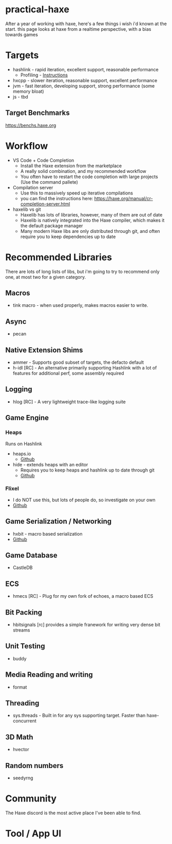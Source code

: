 # practical-haxe

After a year of working with haxe, here's a few things i wish i'd known at the start. this page looks at haxe from a realtime perspective, with a bias towards games

# Targets
* hashlink - rapid iteration, excellent support, reasonable performance
  * Profiling - [Instructions](https://github.com/HaxeFoundation/hashlink/wiki/Profiler)
* hxcpp - slower iteration, reasonable support, excellent performance
* jvm - fast iteration, developing support, strong performance (some memory bloat)
* js - tbd

## Target Benchmarks
https://benchs.haxe.org


# Workflow
+ VS Code + Code Completion
  + Install the Haxe extension from the marketplace  
  + A really solid combination, and my recommended workflow
  + You often have to restart the code completion with large projects (Use the command pallete)
+ Compilation server
  + Use this to massively speed up iterative compilations
  + you can find the instructions here: https://haxe.org/manual/cr-completion-server.html
+ haxelib vs git
  + Haxelib has lots of libraries, however, many of them are out of date
  + Haxelib is natively integrated into the Haxe compiler, which makes it the default package manager
  + Many modern Haxe libs are only distributed through git, and often require you to keep dependencies up to date

# Recommended Libraries
There are lots of long lists of libs, but i'm going to try to recommend only one, at most two for a given category.

## Macros
* tink macro - when used properly, makes macros easier to write.

## Async
* pecan

## Native Extension Shims
* ammer - Supports good subset of targets, the defacto default
* h-idl [RC] - An alternative primarily supporting Hashlink with a lot of features for additional perf, some assembly required

## Logging
* hlog [RC] - A very lightweight trace-like logging suite

## Game Engine
### Heaps
Runs on Hashlink
* heaps.io
  * [Github](https://github.com/HeapsIO/heaps) 
* hide - extends heaps with an editor
  * Requires you to keep heaps and hashlink up to date through git
  * [Github](https://github.com/HeapsIO/hide)

### Flixel
* I do NOT use this, but lots of people do, so investigate on your own
 * [Github](https://github.com/HaxeFlixel/flixel)

## Game Serialization / Networking
* hxbit - macro based serialization
 * [Github](https://github.com/HeapsIO/hxbit)

## Game Database
* CastleDB

## ECS
* hmecs [RC] - Plug for my own fork of echoes, a macro based ECS

## Bit Packing
* hbitsignals [rc] provides a simple franework for writing very dense bit streams

## Unit Testing
* buddy

## Media Reading and writing 
* format

## Threading
* sys.threads - Built in for any sys supporting target.  Faster than haxe-concurrent

## 3D Math
* hvector

## Random numbers
* seedyrng

# Community
The Haxe discord is the most active place I've been able to find.

# Tool / App UI






